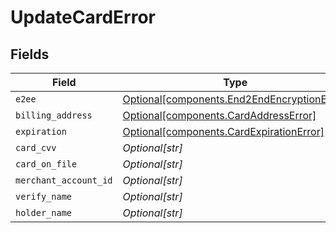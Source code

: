 # UpdateCardError


## Fields

| Field                                                                                            | Type                                                                                             | Required                                                                                         | Description                                                                                      |
| ------------------------------------------------------------------------------------------------ | ------------------------------------------------------------------------------------------------ | ------------------------------------------------------------------------------------------------ | ------------------------------------------------------------------------------------------------ |
| `e2ee`                                                                                           | [Optional[components.End2EndEncryptionError]](../../models/components/end2endencryptionerror.md) | :heavy_minus_sign:                                                                               | N/A                                                                                              |
| `billing_address`                                                                                | [Optional[components.CardAddressError]](../../models/components/cardaddresserror.md)             | :heavy_minus_sign:                                                                               | N/A                                                                                              |
| `expiration`                                                                                     | [Optional[components.CardExpirationError]](../../models/components/cardexpirationerror.md)       | :heavy_minus_sign:                                                                               | N/A                                                                                              |
| `card_cvv`                                                                                       | *Optional[str]*                                                                                  | :heavy_minus_sign:                                                                               | N/A                                                                                              |
| `card_on_file`                                                                                   | *Optional[str]*                                                                                  | :heavy_minus_sign:                                                                               | N/A                                                                                              |
| `merchant_account_id`                                                                            | *Optional[str]*                                                                                  | :heavy_minus_sign:                                                                               | N/A                                                                                              |
| `verify_name`                                                                                    | *Optional[str]*                                                                                  | :heavy_minus_sign:                                                                               | N/A                                                                                              |
| `holder_name`                                                                                    | *Optional[str]*                                                                                  | :heavy_minus_sign:                                                                               | N/A                                                                                              |